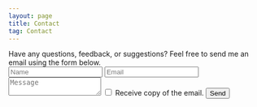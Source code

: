 ```yaml
---
layout: page
title: Contact
tag: Contact
---
```

<div class="contact">
Have any questions, feedback, or suggestions? Feel free to send me an email using the form below.
<form id="contactform" name='contactform' onsubmit="return validateForm()" method="POST">
    <input type="text" name="name" class="feedback-input" placeholder="Name">
    <input type="email" name="_replyto" class="feedback-input" placeholder="Email">
    <input type="hidden" name="_subject" value="Portfolio Contact" />
    <textarea name="message" class="feedback-input" placeholder="Message"></textarea>
    <input type="text" name="_gotcha" style="display:none" />
    <input type="hidden" name="_next" value="//twarrre.github.io/thanks.html" />
    <input type="checkbox" name="cc" id="checkboxCC"/> <label for="checkboxCC">Receive copy of the email.</label>
    <input type="hidden" name="_cc" value=""/>
    <input type="submit" value="Send">
</form>
<script>
    var contactform =  document.getElementById('contactform');
    contactform.setAttribute('action', '//formspree.io/' + 't' + 'wa' + 're' + '41' + '94' + '@' + 'gmail' + '.' + 'com');
</script>

</div>
